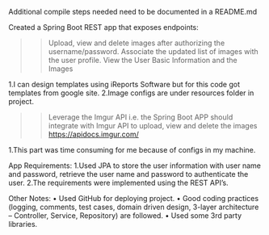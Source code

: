 Additional compile steps needed need to be documented in a README.md

Created a Spring Boot REST app that exposes endpoints:
>> Upload, view and delete images after authorizing the username/password.
>> Associate the updated list of images with the user profile.
>> View the User Basic Information and the Images

1.I can design templates using iReports Software but for this code got templates from google site.
2.Image configs are under resources folder in project.

>>Leverage the Imgur API i.e. the Spring Boot APP should integrate with Imgur API to upload, view and delete the images
https://apidocs.imgur.com/

1.This part was time consuming for me because of configs in my machine.

App Requirements:
1.Used JPA to store the user information with user name and password, retrieve the user name and password to authenticate the user.
2.The requirements were implemented using the REST API’s.

Other Notes:
• Used GitHub for deploying project.
• Good coding practices (logging, comments, test cases, domain driven design, 3-layer architecture – Controller,
Service, Repository) are followed.
• Used some 3rd party libraries.
